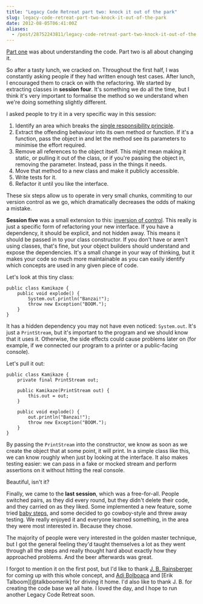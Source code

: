 ```yaml
---
title: "Legacy Code Retreat part two: knock it out of the park"
slug: legacy-code-retreat-part-two-knock-it-out-of-the-park
date: 2012-08-05T06:41:00Z
aliases:
  - /post/28752243811/legacy-code-retreat-part-two-knock-it-out-of-the
---
```


[Part one](/post/28626062275/legacy-code-retreat-part-one-get-it-under-test)
was about understanding the code. Part two is all about changing it.

So after a tasty lunch, we cracked on. Throughout the first half, I was
constantly asking people if they had written enough test cases. After
lunch, I encouraged them to crack on with the refactoring. We started by
extracting classes in **session four**. It's something we do all the
time, but I think it's very important to formalise the method so we
understand when we're doing something slightly different.

<!--more-->

I asked people to try it in a very specific way in this session:

1.  Identify an area which breaks the [single responsibility
    principle](http://en.wikipedia.org/wiki/Single_responsibility_principle).
2.  Extract the offending behaviour into its own method or function. If
    it's a function, pass the object in and let the method see its
    parameters to minimise the effort required.
3.  Remove all references to the object itself. This might mean making
    it static, or pulling it out of the class, or if you're passing the
    object in, removing the parameter. Instead, pass in the things it
    needs.
4.  Move that method to a new class and make it publicly accessible.
5.  Write tests for it.
6.  Refactor it until you like the interface.

These six steps allow us to operate in very small chunks, commiting to
our version control as we go, which dramatically decreases the odds of
making a mistake.

**Session five** was a small extension to this: [inversion of
control](http://en.wikipedia.org/wiki/Inversion_of_control). This really
is just a specific form of refactoring your new interface. If you have a
dependency, it should be explicit, and not hidden away. This means it
should be passed in to your class constructor. If you don't have or
aren't using classes, that's fine, but your object builders should
understand and expose the dependencies. It's a small change in your way
of thinking, but it makes your code so much more maintainable as you can
easily identify which concepts are used in any given piece of code.

Let's look at this tiny class:

    public class Kamikaze {
        public void explode() {
            System.out.println("Banzai!");
            throw new Exception("BOOM.");
        }
    }

It has a hidden dependency you may not have even noticed: `System.out`.
It's just a `PrintStream`, but it's important to the program and we
should know that it uses it. Otherwise, the side effects could cause
problems later on (for example, if we connected our program to a printer
or a public-facing console).

Let's pull it out:

    public class Kamikaze {
        private final PrintStream out;

        public Kamikaze(PrintStream out) {
            this.out = out;
        }

        public void explode() {
            out.println("Banzai!");
            throw new Exception("BOOM.");
        }
    }

By passing the `PrintStream` into the constructor, we know as soon as we
create the object that at some point, it will print. In a simple class
like this, we can know roughly when just by looking at the interface. It
also makes testing easier: we can pass in a fake or mocked stream and
perform assertions on it without hitting the real console.

Beautiful, isn't it?

Finally, we came to the **last session**, which was a free-for-all.
People switched pairs, as they did every round, but they didn't delete
their code, and they carried on as they liked. Some implemented a new
feature, some tried [baby
steps](http://talboomerik.be/2012/01/16/taking-baby-steps/), and some
decided to go cowboy-style and threw away testing. We really enjoyed it
and everyone learned something, in the area they were most interested
in. Because they chose.

The majority of people were very interested in the golden master
technique, but I got the general feeling they'd taught themselves a lot
as they went through all the steps and really thought hard about exactly
how they approached problems. And the beer afterwards was great.

I forgot to mention it on the first post, but I'd like to thank [J. B.
Rainsberger](http://twitter.com/jbrains) for coming up with this whole
concept, and [Adi Bolboaca](http://twitter.com/adibolb) and [Erik
Talboom][@talkboomerik] for driving it home. I'd also like to thank J.
B. for creating the code base we all hate. I loved the day, and I hope
to run another Legacy Code Retreat soon.
